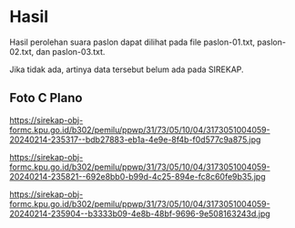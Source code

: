 # Hasil

Hasil perolehan suara paslon dapat dilihat pada file paslon-01.txt, paslon-02.txt, dan paslon-03.txt.

Jika tidak ada, artinya data tersebut belum ada pada SIREKAP.

## Foto C Plano

https://sirekap-obj-formc.kpu.go.id/b302/pemilu/ppwp/31/73/05/10/04/3173051004059-20240214-235317--bdb27883-eb1a-4e9e-8f4b-f0d577c9a875.jpg

https://sirekap-obj-formc.kpu.go.id/b302/pemilu/ppwp/31/73/05/10/04/3173051004059-20240214-235821--692e8bb0-b99d-4c25-894e-fc8c60fe9b35.jpg

https://sirekap-obj-formc.kpu.go.id/b302/pemilu/ppwp/31/73/05/10/04/3173051004059-20240214-235904--b3333b09-4e8b-48bf-9696-9e508163243d.jpg
